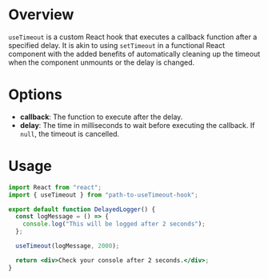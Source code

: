 # Overview

`useTimeout` is a custom React hook that executes a callback function after a specified delay. It is akin to using `setTimeout` in a functional React component with the added benefits of automatically cleaning up the timeout when the component unmounts or the delay is changed.

# Options

- **callback**: The function to execute after the delay.
- **delay**: The time in milliseconds to wait before executing the callback. If `null`, the timeout is cancelled.

# Usage

```jsx
import React from "react";
import { useTimeout } from "path-to-useTimeout-hook";

export default function DelayedLogger() {
  const logMessage = () => {
    console.log("This will be logged after 2 seconds");
  };

  useTimeout(logMessage, 2000);

  return <div>Check your console after 2 seconds.</div>;
}
```
